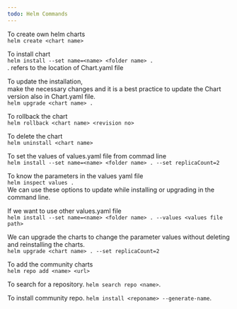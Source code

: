 ```yaml
---
todo: Helm Commands
---
```


To create own helm charts  
`helm create <chart name>`

To install chart  
`helm install --set name=<name> <folder name> .`  
. refers to the location of Chart.yaml file  

To update the installation,  
make the necessary changes and it is a best practice to update the Chart version also in Chart.yaml file.  
`helm upgrade <chart name> .`      

To rollback the chart  
`helm rollback <chart name> <revision no>`     

To delete the chart  
`helm uninstall <chart name>`  

To set the values of values.yaml file from commad line  
`helm install --set name=<name> <folder name> . --set replicaCount=2`

To know the parameters in the values yaml file  
`helm inspect values .`  
We can use these options to update while installing or upgrading in the command line.  

If we want to use other values.yaml file  
`helm install --set name=<name> <folder name> . --values <values file path>`  

We can upgrade the charts to change the parameter values without deleting and reinstalling the charts.  
`helm upgrade <chart name> . --set replicaCount=2`  

To add the community charts  
`helm repo add <name> <url>`  

To search for a repository. 
`helm search repo <name>`. 

To install community repo. 
`helm install <reponame> --generate-name`.  





